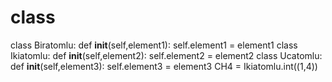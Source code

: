 # class
class Biratomlu:
    def __init__(self,element1):
        self.element1 = element1
class Ikiatomlu:
    def __init__(self,element2):
        self.element2 = element2
class Ucatomlu:
    def __init__(self,element3):
        self.element3 = element3
CH4 = Ikiatomlu.int((1,4))
